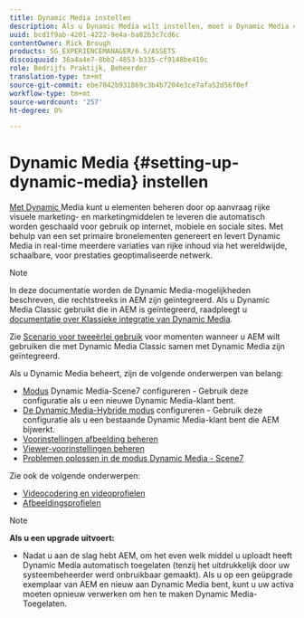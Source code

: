 ```yaml
---
title: Dynamic Media instellen
description: Als u Dynamic Media wilt instellen, moet u Dynamic Media configureren en voorinstellingen voor afbeeldingen en viewers beheren.
uuid: bcd1f9ab-4201-4222-9e4a-ba82b3c7cd6c
contentOwner: Rick Brough
products: SG_EXPERIENCEMANAGER/6.5/ASSETS
discoiquuid: 36a4a4e7-8bb2-4853-b335-cf9148be410c
role: Bedrijfs Praktijk, Beheerder
translation-type: tm+mt
source-git-commit: ebe7042b931869c3b4b7204e3ce7afa52d56f0ef
workflow-type: tm+mt
source-wordcount: '257'
ht-degree: 0%

---
```



# Dynamic Media {#setting-up-dynamic-media} instellen

[Met Dynamic ](https://www.adobe.com/solutions/web-experience-management/dynamic-media.html) Media kunt u elementen beheren door op aanvraag rijke visuele marketing- en marketingmiddelen te leveren die automatisch worden geschaald voor gebruik op internet, mobiele en sociale sites. Met behulp van een set primaire bronelementen genereert en levert Dynamic Media in real-time meerdere variaties van rijke inhoud via het wereldwijde, schaalbare, voor prestaties geoptimaliseerde netwerk.

>[!NOTE]
>
>In deze documentatie worden de Dynamic Media-mogelijkheden beschreven, die rechtstreeks in AEM zijn geïntegreerd. Als u Dynamic Media Classic gebruikt die in AEM is geïntegreerd, raadpleegt u [documentatie over Klassieke integratie van Dynamic Media](/help/sites-administering/scene7.md).
>
>Zie [Scenario voor tweeërlei gebruik](/help/sites-administering/scene7.md#dual-use-scenario) voor momenten wanneer u AEM wilt gebruiken die met Dynamic Media Classic samen met Dynamic Media zijn geïntegreerd.

Als u Dynamic Media beheert, zijn de volgende onderwerpen van belang:

* [Modus](config-dms7.md)  Dynamic Media-Scene7 configureren - Gebruik deze configuratie als u een nieuwe Dynamic Media-klant bent.
* [De Dynamic Media-Hybride modus](config-dynamic.md)  configureren - Gebruik deze configuratie als u een bestaande Dynamic Media-klant bent die AEM bijwerkt.
* [Voorinstellingen afbeelding beheren](managing-image-presets.md)
* [Viewer-voorinstellingen beheren](managing-viewer-presets.md)
* [Problemen oplossen in de modus Dynamic Media - Scene7](troubleshoot-dms7.md)

Zie ook de volgende onderwerpen:

* [Videocodering en videoprofielen](video-profiles.md)
* [Afbeeldingsprofielen](image-profiles.md)

>[!NOTE]
>
>**Als u een upgrade uitvoert:**
>
>* Nadat u aan de slag hebt AEM, om het even welk middel u uploadt heeft Dynamic Media automatisch toegelaten (tenzij het uitdrukkelijk door uw systeembeheerder werd onbruikbaar gemaakt). Als u op een geüpgrade exemplaar van AEM en nieuw aan Dynamic Media bent, kunt u uw activa moeten opnieuw verwerken om hen te maken Dynamic Media-Toegelaten.